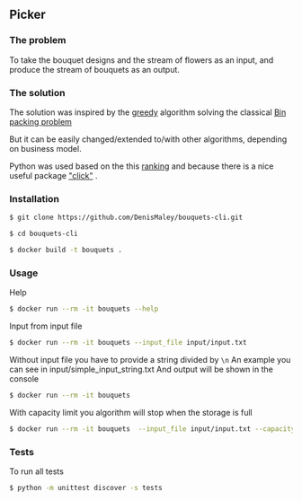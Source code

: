 ## Picker
### The problem
To take the bouquet designs and the stream of flowers as an input, and produce the stream of bouquets as
an output.
### The solution
The solution was inspired by the [greedy](https://en.wikipedia.org/wiki/Greedy_algorithm) algorithm solving 
the classical [Bin packing problem](https://en.wikipedia.org/wiki/Bin_packing_problem)

But it can be easily changed/extended to/with other algorithms, depending on business model.

Python was used based on the this [ranking](https://www.slant.co/topics/2469/~best-languages-for-writing-command-line-utilities) 
and because there is a nice useful package ["click"](https://click.palletsprojects.com/en/7.x/) .
### Installation
```bash
$ git clone https://github.com/DenisMaley/bouquets-cli.git
```
```bash
$ cd bouquets-cli
```
```bash
$ docker build -t bouquets .
```

### Usage
Help
```bash
$ docker run --rm -it bouquets --help
```
Input from input file
```bash
$ docker run --rm -it bouquets --input_file input/input.txt
```
Without input file you have to provide a string divided by `\n` 
An example you can see in input/simple_input_string.txt
And output will be shown in the console
```bash
$ docker run --rm -it bouquets
```
With capacity limit you algorithm will stop when the storage is full
```bash
$ docker run --rm -it bouquets  --input_file input/input.txt --capacity 100 
```
### Tests
To run all tests
```bash
$ python -m unittest discover -s tests
```
